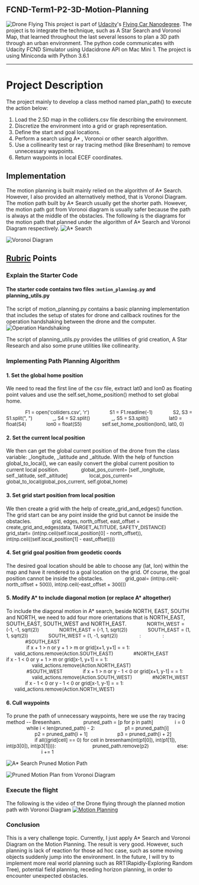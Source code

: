 ﻿## FCND-Term1-P2-3D-Motion-Planning
![Drone Flying](./images/drone_flying.gif)
This project is part of [Udacity](https://www.udacity.com "Udacity - Be in demand")'s [Flying Car Nanodegree](https://www.udacity.com/course/flying-car-nanodegree--nd787).  The project is to integrate the technique, such as A Star Search and Voronoi Map, that learned throughout the last several lessons to plan a 3D path through an urban environment.   The python code communicates with Udacity FCND Simulator using Udacidrone API on Mac Mini 1.  The project is using Miniconda with Python 3.6.1


---


# Project Description
The project mainly to develop a class method named plan_path() to execute the action below:
1. Load the 2.5D map in the colliders.csv file describing the environment.
2. Discretize the environment into a grid or graph representation.
3. Define the start and goal locations.
4. Perform a search using A* , Voronoi or other search algorithm.
5. Use a collinearity test or ray tracing method (like Bresenham) to remove unnecessary waypoints.
6. Return waypoints in local ECEF coordinates.

## Implementation
The motion planning is built mainly relied on the algorithm of A* Search.  However, I also provided an alternatively method, that is Voronoi Diagram.  The motion path built by A* Search usually get the shorter path.  However, the motion path got from Voronoi diagram is usually safer because the path is always at the middle of the obstacles.  The following is the diagrams for the motion path that planned under the algorithm of A* Search and Voronoi Diagram respectively.
![A* Search](./images/A_Star_Motion_Path_Graph.png)

![Voronoi Diagram](./images/Voronoi_Motion_Path.png)



## [Rubric](https://review.udacity.com/#!/rubrics/1534/view) Points



### Explain the Starter Code

#### The starter code contains two files :`motion_planning.py` and planning_utils.py
The script of motion_planning.py contains a basic planning implementation that includes the setup of states for drone and callback routines for the operation handshaking between the drone and the computer.
![Operation Handshaking](./images/handshaking.png)


The script of planning_utils.py provides the utilities of grid creation, A Star Research and also some prune utilities like collinearity.

### Implementing Path Planning Algorithm

#### 1. Set the global home position
We need to read the first line of the csv file, extract lat0 and lon0 as floating point values and use the self.set_home_position() method to set global home. 
			
<font size="2"> &nbsp;&nbsp;&nbsp;&nbsp;&nbsp;&nbsp;&nbsp;&nbsp;&nbsp;&nbsp;&nbsp;&nbsp;&nbsp;&nbsp;F1 = open('colliders.csv', 'r')
&nbsp;&nbsp;&nbsp;&nbsp;&nbsp;&nbsp;&nbsp;&nbsp;&nbsp;&nbsp;&nbsp;&nbsp;&nbsp;&nbsp;S1 = F1.readline(-1)
&nbsp;&nbsp;&nbsp;&nbsp;&nbsp;&nbsp;&nbsp;&nbsp;&nbsp;&nbsp;&nbsp;&nbsp;&nbsp;&nbsp;S2, S3 = S1.split(", ")
&nbsp;&nbsp;&nbsp;&nbsp;&nbsp;&nbsp;&nbsp;&nbsp;&nbsp;&nbsp;&nbsp;&nbsp;&nbsp;&nbsp;_, S4 = S2.split()
&nbsp;&nbsp;&nbsp;&nbsp;&nbsp;&nbsp;&nbsp;&nbsp;&nbsp;&nbsp;&nbsp;&nbsp;&nbsp;&nbsp; _, S5 = S3.split()
            &nbsp;&nbsp;&nbsp;&nbsp;&nbsp;&nbsp;&nbsp;&nbsp;&nbsp;&nbsp;&nbsp;&nbsp;&nbsp;&nbsp;lat0 = float(S4)
            &nbsp;&nbsp;&nbsp;&nbsp;&nbsp;&nbsp;&nbsp;&nbsp;&nbsp;&nbsp;&nbsp;&nbsp;&nbsp;&nbsp;lon0 = float(S5)
            &nbsp;&nbsp;&nbsp;&nbsp;&nbsp;&nbsp;&nbsp;&nbsp;&nbsp;&nbsp;&nbsp;&nbsp;&nbsp;&nbsp;self.set_home_position(lon0, lat0, 0)
</font>


#### 2. Set the current local position
We then can get the global current position of the drone from the class variable: _longitude, _latitude and _altitude.  With the help of function global_to_local(),  we can easily convert the global current position to current local position.
<font size="2"> &nbsp;&nbsp;&nbsp;&nbsp;&nbsp;&nbsp;&nbsp;&nbsp;&nbsp;&nbsp;&nbsp;&nbsp;&nbsp;&nbsp; global_pos_current= [self._longitude, self._latitude, self._altitude]
&nbsp;&nbsp;&nbsp;&nbsp;&nbsp;&nbsp;&nbsp;&nbsp;&nbsp;&nbsp;&nbsp;&nbsp;&nbsp;&nbsp; local_pos_current= global_to_local(global_pos_current, self.global_home)
</font>

#### 3. Set grid start position from local position
We then create a grid with the help of create_grid_and_edges() function.  The grid start can be any point inside the grid but cannot be inside the obstacles.
<font size="2"> &nbsp;&nbsp;&nbsp;&nbsp;&nbsp;&nbsp;&nbsp;&nbsp;&nbsp;&nbsp;&nbsp;&nbsp;&nbsp;&nbsp;grid, edges, north_offset, east_offset = create_grid_and_edges(data, TARGET_ALTITUDE, SAFETY_DISTANCE)
&nbsp;&nbsp;&nbsp;&nbsp;&nbsp;&nbsp;&nbsp;&nbsp;&nbsp;&nbsp;&nbsp;&nbsp;&nbsp;&nbsp; grid_start= (int(np.ceil(self.local_position[0] - north_offset)), int(np.ceil((self.local_position[1] - east_offset))))
</font>

#### 4. Set grid goal position from geodetic coords
The desired goal location should be able to choose any (lat, lon) within the map and have it rendered to a goal location on the grid.  Of course, the goal position cannot be inside the obstacles.
<font size="2"> &nbsp;&nbsp;&nbsp;&nbsp;&nbsp;&nbsp;&nbsp;&nbsp;&nbsp;&nbsp;&nbsp;&nbsp;&nbsp;&nbsp; grid_goal= (int(np.ceil(-north_offset + 500)), int(np.ceil(-east_offset + 300)))
</font>
#### 5. Modify A* to include diagonal motion (or replace A* altogether)
To include the diagonal motion in A* search,  beside NORTH,  EAST,  SOUTH and NORTH, we need to add four more orientations that is NORTH_EAST, SOUTH_EAST, SOUTH_WEST and NORTH_EAST.
<font size="2"> 
    &nbsp;&nbsp;&nbsp;&nbsp;&nbsp;&nbsp;&nbsp;&nbsp;&nbsp;&nbsp;&nbsp;&nbsp;&nbsp;&nbsp;NORTH_WEST = (-1, -1, sqrt(2))
    &nbsp;&nbsp;&nbsp;&nbsp;&nbsp;&nbsp;&nbsp;&nbsp;&nbsp;&nbsp;&nbsp;&nbsp;&nbsp;&nbsp;NORTH_EAST = (-1, 1, sqrt(2))
    &nbsp;&nbsp;&nbsp;&nbsp;&nbsp;&nbsp;&nbsp;&nbsp;&nbsp;&nbsp;&nbsp;&nbsp;&nbsp;&nbsp;SOUTH_EAST = (1, 1, sqrt(2))
    &nbsp;&nbsp;&nbsp;&nbsp;&nbsp;&nbsp;&nbsp;&nbsp;&nbsp;&nbsp;&nbsp;&nbsp;&nbsp;&nbsp;SOUTH_WEST = (1, -1, sqrt(2))
&nbsp;&nbsp;&nbsp;&nbsp;&nbsp;&nbsp;&nbsp;&nbsp;&nbsp;&nbsp;&nbsp;&nbsp;&nbsp;&nbsp;						    :
&nbsp;&nbsp;&nbsp;&nbsp;&nbsp;&nbsp;&nbsp;&nbsp;&nbsp;&nbsp;&nbsp;&nbsp;&nbsp;&nbsp;						    :
    &nbsp;&nbsp;&nbsp;&nbsp;&nbsp;&nbsp;&nbsp;&nbsp;&nbsp;&nbsp;&nbsp;&nbsp;&nbsp;&nbsp;#SOUTH_EAST		
&nbsp;&nbsp;&nbsp;&nbsp;&nbsp;&nbsp;&nbsp;&nbsp;&nbsp;&nbsp;&nbsp;&nbsp;&nbsp;&nbsp;    if x + 1 > n or y + 1 > m or grid[x+1, y+1] = = 1:
        &nbsp;&nbsp;&nbsp;&nbsp;&nbsp;&nbsp;&nbsp;&nbsp;&nbsp;&nbsp;&nbsp;&nbsp;&nbsp;&nbsp; &nbsp;&nbsp;&nbsp;&nbsp;&nbsp;&nbsp;valid_actions.remove(Action.SOUTH_EAST)
    &nbsp;&nbsp;&nbsp;&nbsp;&nbsp;&nbsp;&nbsp;&nbsp;&nbsp;&nbsp;&nbsp;&nbsp;&nbsp;&nbsp;#NORTH_EAST
   &nbsp;&nbsp;&nbsp;&nbsp;&nbsp;&nbsp;&nbsp;&nbsp;&nbsp;&nbsp;&nbsp;&nbsp;&nbsp;&nbsp; if x - 1 < 0 or y + 1 > m or grid[x-1, y+1] = = 1:
        &nbsp;&nbsp;&nbsp;&nbsp;&nbsp;&nbsp;&nbsp;&nbsp;&nbsp;&nbsp;&nbsp;&nbsp;&nbsp;&nbsp;&nbsp;&nbsp;&nbsp;&nbsp;&nbsp;valid_actions.remove(Action.NORTH_EAST)			
   &nbsp;&nbsp;&nbsp;&nbsp;&nbsp;&nbsp;&nbsp;&nbsp;&nbsp;&nbsp;&nbsp;&nbsp;&nbsp;&nbsp; #SOUTH_WEST
    &nbsp;&nbsp;&nbsp;&nbsp;&nbsp;&nbsp;&nbsp;&nbsp;&nbsp;&nbsp;&nbsp;&nbsp;&nbsp;&nbsp;if x + 1 > n or y - 1 < 0 or grid[x+1, y-1] = = 1:
        &nbsp;&nbsp;&nbsp;&nbsp;&nbsp;&nbsp;&nbsp;&nbsp;&nbsp;&nbsp;&nbsp;&nbsp;&nbsp;&nbsp;&nbsp;&nbsp;&nbsp;&nbsp;&nbsp;valid_actions.remove(Action.SOUTH_WEST)
    &nbsp;&nbsp;&nbsp;&nbsp;&nbsp;&nbsp;&nbsp;&nbsp;&nbsp;&nbsp;&nbsp;&nbsp;&nbsp;&nbsp;#NORTH_WEST
    &nbsp;&nbsp;&nbsp;&nbsp;&nbsp;&nbsp;&nbsp;&nbsp;&nbsp;&nbsp;&nbsp;&nbsp;&nbsp;&nbsp;if x - 1 < 0 or y - 1 < 0 or grid[x-1, y-1] = = 1:
       &nbsp;&nbsp;&nbsp;&nbsp;&nbsp;&nbsp;&nbsp;&nbsp;&nbsp;&nbsp;&nbsp;&nbsp;&nbsp;&nbsp; &nbsp;&nbsp;&nbsp;&nbsp;&nbsp;&nbsp;valid_actions.remove(Action.NORTH_WEST)	
</font>        


#### 6. Cull waypoints 
To prune the path of unnecessary waypoints, here we use the ray tracing method -- Bresenham.
<font size="2">     &nbsp;&nbsp;&nbsp;&nbsp;&nbsp;&nbsp;&nbsp;&nbsp;&nbsp;&nbsp;&nbsp;&nbsp;&nbsp;&nbsp; pruned_path = [p for p in path]
    &nbsp;&nbsp;&nbsp;&nbsp;&nbsp;&nbsp;&nbsp;&nbsp;&nbsp;&nbsp;&nbsp;&nbsp;&nbsp;&nbsp; i = 0
   &nbsp;&nbsp;&nbsp;&nbsp;&nbsp;&nbsp;&nbsp;&nbsp;&nbsp;&nbsp;&nbsp;&nbsp;&nbsp;&nbsp; while i < len(pruned_path) - 2:
       &nbsp;&nbsp;&nbsp;&nbsp;&nbsp;&nbsp;&nbsp;&nbsp;&nbsp;&nbsp;&nbsp;&nbsp;&nbsp;&nbsp;&nbsp;&nbsp;&nbsp;&nbsp;&nbsp;&nbsp; p1 = pruned_path[i]
       &nbsp;&nbsp;&nbsp;&nbsp;&nbsp;&nbsp;&nbsp;&nbsp;&nbsp;&nbsp;&nbsp;&nbsp;&nbsp;&nbsp;&nbsp;&nbsp;&nbsp;&nbsp;&nbsp;&nbsp; p2 = pruned_path[i + 1]
       &nbsp;&nbsp;&nbsp;&nbsp;&nbsp;&nbsp;&nbsp;&nbsp;&nbsp;&nbsp;&nbsp;&nbsp;&nbsp;&nbsp;&nbsp;&nbsp;&nbsp;&nbsp;&nbsp;&nbsp; p3 = pruned_path[i + 2]
&nbsp;&nbsp;&nbsp;&nbsp;&nbsp;&nbsp;&nbsp;&nbsp;&nbsp;&nbsp;&nbsp;&nbsp;&nbsp;&nbsp;&nbsp;&nbsp;&nbsp;&nbsp;&nbsp;&nbsp;  if  all((grid[cell] == 0) for cell in bresenham(int(p1[0]), int(p1[1]), int(p3[0]), int(p3[1]))):
            &nbsp;&nbsp;&nbsp;&nbsp;&nbsp;&nbsp;&nbsp;&nbsp;&nbsp;&nbsp;&nbsp;&nbsp;&nbsp;&nbsp;&nbsp;&nbsp;&nbsp;&nbsp;&nbsp;&nbsp;&nbsp;&nbsp;&nbsp;&nbsp;&nbsp;&nbsp;pruned_path.remove(p2)
        &nbsp;&nbsp;&nbsp;&nbsp;&nbsp;&nbsp;&nbsp;&nbsp;&nbsp;&nbsp;&nbsp;&nbsp;&nbsp;&nbsp;&nbsp;&nbsp;&nbsp;&nbsp;&nbsp;&nbsp;else:
            &nbsp;&nbsp;&nbsp;&nbsp;&nbsp;&nbsp;&nbsp;&nbsp;&nbsp;&nbsp;&nbsp;&nbsp;&nbsp;&nbsp;&nbsp;&nbsp;&nbsp;&nbsp;&nbsp;&nbsp;&nbsp;&nbsp;&nbsp;&nbsp;&nbsp;&nbsp;i += 1      
</font>

![A* Search Pruned Motion Path](./images/A_Star_Pruned_Motion_Path_Graph.png)

![Pruned Motion Plan from Voronoi Diagram](./images/Voronoi_Pruned_Motion_Path.png)
### Execute the flight
The following is the video of the Drone flying through the planned motion path with Voronoi  Diagram
[![Motion Planning](http://img.youtube.com/vi/gVI1KYsm3mc/0.jpg)](https://youtu.be/gVI1KYsm3mc)

### Conclusion
This is a very challenge topic.  Currently,  I just apply A* Search and Voronoi Diagram on the Motion Planning.  The result is very good.  However, such planning is lack of reaction for those ad hoc case, such as some moving objects suddenly jump into the environment.  In the future, I will try to implement more real world planning such as RRT(Rapidly-Exploring Random Tree), potential field planning, receding horizon planning, in order to encounter unexpected obstacles. 
  


